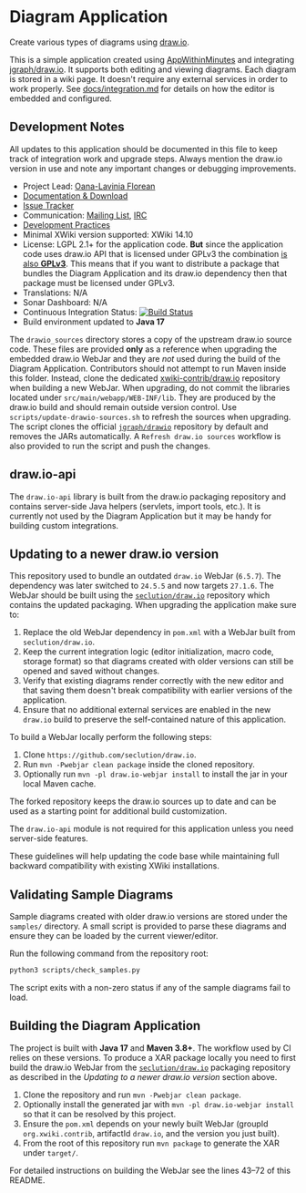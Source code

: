 Diagram Application
===================

Create various types of diagrams using [draw.io](https://www.draw.io/).

This is a simple application created using [AppWithinMinutes](http://extensions.xwiki.org/xwiki/bin/view/Extension/App+Within+Minutes+Application) and integrating [jgraph/draw.io](https://github.com/jgraph/draw.io/). It supports both editing and viewing diagrams. Each diagram is stored in a wiki page. It doesn't require any external services in order to work properly.
See [docs/integration.md](docs/integration.md) for details on how the editor is embedded and configured.

## Development Notes

All updates to this application should be documented in this file to keep track
of integration work and upgrade steps. Always mention the draw.io version in use
and note any important changes or debugging improvements.

* Project Lead: [Oana-Lavinia Florean](https://www.xwiki.org/xwiki/bin/view/XWiki/OanaLaviniaFlorean)
* [Documentation & Download](https://extensions.xwiki.org/xwiki/bin/view/Extension/Diagram+Application)
* [Issue Tracker](https://jira.xwiki.org/browse/XADIAGRAM)
* Communication: [Mailing List](http://dev.xwiki.org/xwiki/bin/view/Community/MailingLists), [IRC](http://dev.xwiki.org/xwiki/bin/view/Community/IRC)
* [Development Practices](https://dev.xwiki.org)
* Minimal XWiki version supported: XWiki 14.10
* License: LGPL 2.1+ for the application code. **But** since the application code uses draw.io API that is licensed under GPLv3 the combination [is also **GPLv3**](http://www.gnu.org/licenses/gpl-faq.html#AllCompatibility). This means that if you want to distribute a package that bundles the Diagram Application and its draw.io dependency then that package must be licensed under GPLv3.
* Translations: N/A
* Sonar Dashboard: N/A
* Continuous Integration Status: [![Build Status](https://ci.xwiki.org/job/XWiki%20Contrib/job/application-diagram/job/master/badge/icon)](https://ci.xwiki.org/view/Contrib/job/XWiki%20Contrib/job/application-diagram/job/master/)
* Build environment updated to **Java 17**

The `drawio_sources` directory stores a copy of the upstream draw.io source
code. These files are provided **only** as a reference when upgrading the
embedded draw.io WebJar and they are *not* used during the build of the Diagram
Application. Contributors should not attempt to run Maven inside this folder.
Instead, clone the dedicated [xwiki-contrib/draw.io](https://github.com/xwiki-contrib/draw.io)
repository when building a new WebJar.
When upgrading, do not commit the libraries located under `src/main/webapp/WEB-INF/lib`. They are produced by the draw.io build and should remain outside version control.
Use `scripts/update-drawio-sources.sh` to refresh the sources when upgrading.
The script clones the official
[`jgraph/drawio`](https://github.com/jgraph/drawio) repository by default and
removes the JARs automatically. A `Refresh draw.io sources` workflow is also
provided to run the script and push the changes.



## draw.io-api

The `draw.io-api` library is built from the draw.io packaging repository and
contains server-side Java helpers (servlets, import tools, etc.). It is currently
not used by the Diagram Application but it may be handy for building custom
integrations.

## Updating to a newer draw.io version

This repository used to bundle an outdated `draw.io` WebJar (`6.5.7`).
The dependency was later switched to `24.5.5` and now targets `27.1.6`.
The WebJar should be built using the
[`seclution/draw.io`](https://github.com/seclution/draw.io)
repository which contains the updated packaging. When upgrading the application
make sure to:

1. Replace the old WebJar dependency in `pom.xml` with a WebJar built from
   `seclution/draw.io`.
2. Keep the current integration logic (editor initialization, macro code, storage format) so that diagrams
   created with older versions can still be opened and saved without changes.
3. Verify that existing diagrams render correctly with the new editor and that saving them doesn't break
   compatibility with earlier versions of the application.
4. Ensure that no additional external services are enabled in the new `draw.io` build to preserve the
   self-contained nature of this application.


To build a WebJar locally perform the following steps:

1. Clone `https://github.com/seclution/draw.io`.
2. Run `mvn -Pwebjar clean package` inside the cloned repository.
3. Optionally run `mvn -pl draw.io-webjar install` to install the jar in your
   local Maven cache.

The forked repository keeps the draw.io sources up to date and can be used as
a starting point for additional build customization.

The `draw.io-api` module is not required for this application unless you need
server-side features.

These guidelines will help updating the code base while maintaining full backward compatibility with
existing XWiki installations.

## Validating Sample Diagrams

Sample diagrams created with older draw.io versions are stored under the `samples/` directory. A small script is provided to parse these diagrams and ensure they can be loaded by the current viewer/editor.

Run the following command from the repository root:

```bash
python3 scripts/check_samples.py
```

The script exits with a non-zero status if any of the sample diagrams fail to load.


## Building the Diagram Application

The project is built with **Java 17** and **Maven 3.8+**. The workflow used by
CI relies on these versions. To produce a XAR package locally you need to first build
the draw.io WebJar from the [`seclution/draw.io`](https://github.com/seclution/draw.io)
packaging repository as described in the *Updating to a newer draw.io version*
section above.

1. Clone the repository and run `mvn -Pwebjar clean package`.
2. Optionally install the generated jar with `mvn -pl draw.io-webjar install` so
   that it can be resolved by this project.
3. Ensure the `pom.xml` depends on your newly built WebJar (groupId
   `org.xwiki.contrib`, artifactId `draw.io`, and the version you just built).
4. From the root of this repository run `mvn package` to generate the XAR under
   `target/`.

For detailed instructions on building the WebJar see the lines 43&ndash;72 of
this README.
